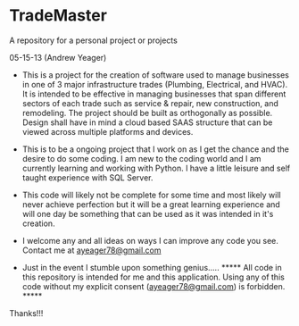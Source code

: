 TradeMaster
===========

A repository for a personal project or projects

05-15-13 (Andrew Yeager)

-  This is a project for the creation of software used to manage businesses in one of 3 major infrastructure trades
(Plumbing, Electrical, and HVAC).  It is intended to be effective in managing businesses that span different sectors of
each trade such as service & repair, new construction, and remodeling.  The project should be built as orthogonally as
possible.  Design shall have in mind a cloud based SAAS structure that can be viewed across multiple platforms and
devices.

-  This is to be a ongoing project that I work on as I get the chance and the desire to do some coding.  I am new to the
coding world and I am currently learning and working with Python.  I have a little leisure and self taught experience with
SQL Server.

-  This code will likely not be complete for some time and most likely will never achieve perfection but it will be a great
learning experience and will one day be something that can be used as it was intended in it's creation.

-  I welcome any and all ideas on ways I can improve any code you see.  Contact me at ayeager78@gmail.com

-  Just in the event I stumble upon something genius..... ***** All code in this repository is intended for me and
this application.  Using any of this code without my explicit consent (ayeager78@gmail.com) is forbidden.  *****


Thanks!!!

